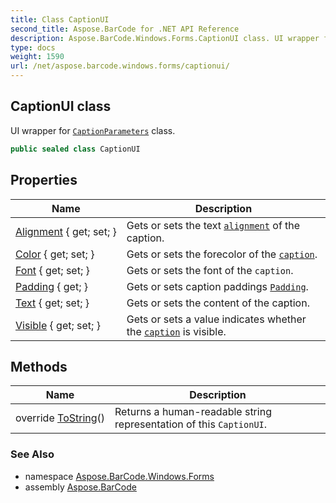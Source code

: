 ```yaml
---
title: Class CaptionUI
second_title: Aspose.BarCode for .NET API Reference
description: Aspose.BarCode.Windows.Forms.CaptionUI class. UI wrapper for CaptionParameters class
type: docs
weight: 1590
url: /net/aspose.barcode.windows.forms/captionui/
---
```

## CaptionUI class

UI wrapper for [`CaptionParameters`](../../aspose.barcode.generation/captionparameters/) class.

```csharp
public sealed class CaptionUI
```

## Properties

| Name | Description |
| --- | --- |
| [Alignment](../../aspose.barcode.windows.forms/captionui/alignment/) { get; set; } | Gets or sets the text [`alignment`](../../aspose.barcode.generation/textalignment/) of the caption. |
| [Color](../../aspose.barcode.windows.forms/captionui/color/) { get; set; } | Gets or sets the forecolor of the [`caption`](../../aspose.barcode.generation/captionparameters/). |
| [Font](../../aspose.barcode.windows.forms/captionui/font/) { get; set; } | Gets or sets the font of the `caption`. |
| [Padding](../../aspose.barcode.windows.forms/captionui/padding/) { get; } | Gets or sets caption paddings [`Padding`](../../aspose.barcode.generation/padding/). |
| [Text](../../aspose.barcode.windows.forms/captionui/text/) { get; set; } | Gets or sets the content of the caption. |
| [Visible](../../aspose.barcode.windows.forms/captionui/visible/) { get; set; } | Gets or sets a value indicates whether the [`caption`](../../aspose.barcode.generation/captionparameters/) is visible. |

## Methods

| Name | Description |
| --- | --- |
| override [ToString](../../aspose.barcode.windows.forms/captionui/tostring/)() | Returns a human-readable string representation of this `CaptionUI`. |

### See Also

* namespace [Aspose.BarCode.Windows.Forms](../../aspose.barcode.windows.forms/)
* assembly [Aspose.BarCode](../../)


